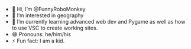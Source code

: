 - 👋 Hi, I’m @FunnyRoboMonkey
- 👀 I’m interested in geography
- 🌱 I’m currently learning advanced web dev and Pygame as well as how to use VSC to create working sites.
- 😄 Pronouns: he/him/his
- ⚡ Fun fact: I am a kid.

<!---
FunnyRoboMonkey/FunnyRoboMonkey is a ✨ special ✨ repository because its `README.md` (this file) appears on your GitHub profile.
You can click the Preview link to take a look at your changes.
--->


